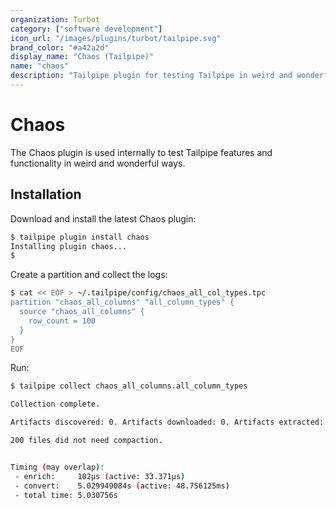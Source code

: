 ```yaml
---
organization: Turbot
category: ["software development"]
icon_url: "/images/plugins/turbot/tailpipe.svg"
brand_color: "#a42a2d"
display_name: "Chaos (Tailpipe)"
name: "chaos"
description: "Tailpipe plugin for testing Tailpipe in weird and wonderful ways."
---
```


# Chaos

The Chaos plugin is used internally to test Tailpipe features and functionality in weird and wonderful ways.

## Installation

Download and install the latest Chaos plugin:

```bash
$ tailpipe plugin install chaos
Installing plugin chaos...
$
```

Create a partition and collect the logs:

```bash
$ cat << EOF > ~/.tailpipe/config/chaos_all_col_types.tpc
partition "chaos_all_columns" "all_column_types" {
  source "chaos_all_columns" {
    row_count = 100
  }
}
EOF
```

Run:

```bash
$ tailpipe collect chaos_all_columns.all_column_types

Collection complete.

Artifacts discovered: 0. Artifacts downloaded: 0. Artifacts extracted: 0. Rows enriched: 100. Rows converted: 100. Errors: 0.

200 files did not need compaction.


Timing (may overlap):
 - enrich:     102µs (active: 33.371µs)
 - convert:    5.029949084s (active: 48.756125ms)
 - total time: 5.030756s
```